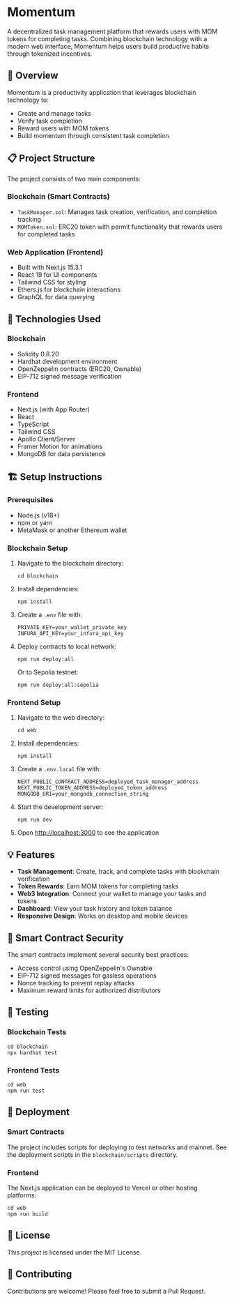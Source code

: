 # Momentum

A decentralized task management platform that rewards users with MOM tokens for completing tasks. Combining blockchain technology with a modern web interface, Momentum helps users build productive habits through tokenized incentives.

## 🚀 Overview

Momentum is a productivity application that leverages blockchain technology to:

- Create and manage tasks
- Verify task completion
- Reward users with MOM tokens
- Build momentum through consistent task completion

## 📋 Project Structure

The project consists of two main components:

### Blockchain (Smart Contracts)

- `TaskManager.sol`: Manages task creation, verification, and completion tracking
- `MOMToken.sol`: ERC20 token with permit functionality that rewards users for completed tasks

### Web Application (Frontend)

- Built with Next.js 15.3.1
- React 19 for UI components
- Tailwind CSS for styling
- Ethers.js for blockchain interactions
- GraphQL for data querying

## 🔧 Technologies Used

### Blockchain
- Solidity 0.8.20
- Hardhat development environment
- OpenZeppelin contracts (ERC20, Ownable)
- EIP-712 signed message verification

### Frontend
- Next.js (with App Router)
- React
- TypeScript
- Tailwind CSS
- Apollo Client/Server
- Framer Motion for animations
- MongoDB for data persistence

## 🏗️ Setup Instructions

### Prerequisites
- Node.js (v18+)
- npm or yarn
- MetaMask or another Ethereum wallet

### Blockchain Setup
1. Navigate to the blockchain directory:
   ```
   cd blockchain
   ```

2. Install dependencies:
   ```
   npm install
   ```

3. Create a `.env` file with:
   ```
   PRIVATE_KEY=your_wallet_private_key
   INFURA_API_KEY=your_infura_api_key
   ```

4. Deploy contracts to local network:
   ```
   npm run deploy:all
   ```

   Or to Sepolia testnet:
   ```
   npm run deploy:all:sepolia
   ```

### Frontend Setup
1. Navigate to the web directory:
   ```
   cd web
   ```

2. Install dependencies:
   ```
   npm install
   ```

3. Create a `.env.local` file with:
   ```
   NEXT_PUBLIC_CONTRACT_ADDRESS=deployed_task_manager_address
   NEXT_PUBLIC_TOKEN_ADDRESS=deployed_token_address
   MONGODB_URI=your_mongodb_connection_string
   ```

4. Start the development server:
   ```
   npm run dev
   ```

5. Open [http://localhost:3000](http://localhost:3000) to see the application

## 💡 Features

- **Task Management**: Create, track, and complete tasks with blockchain verification
- **Token Rewards**: Earn MOM tokens for completing tasks
- **Web3 Integration**: Connect your wallet to manage your tasks and tokens
- **Dashboard**: View your task history and token balance
- **Responsive Design**: Works on desktop and mobile devices

## 🔐 Smart Contract Security

The smart contracts implement several security best practices:
- Access control using OpenZeppelin's Ownable
- EIP-712 signed messages for gasless operations
- Nonce tracking to prevent replay attacks
- Maximum reward limits for authorized distributors

## 🧪 Testing

### Blockchain Tests
```
cd blockchain
npx hardhat test
```

### Frontend Tests
```
cd web
npm run test
```

## 🚀 Deployment

### Smart Contracts
The project includes scripts for deploying to test networks and mainnet. See the deployment scripts in the `blockchain/scripts` directory.

### Frontend
The Next.js application can be deployed to Vercel or other hosting platforms:

```
cd web
npm run build
```

## 📜 License

This project is licensed under the MIT License.

## 🤝 Contributing

Contributions are welcome! Please feel free to submit a Pull Request.

